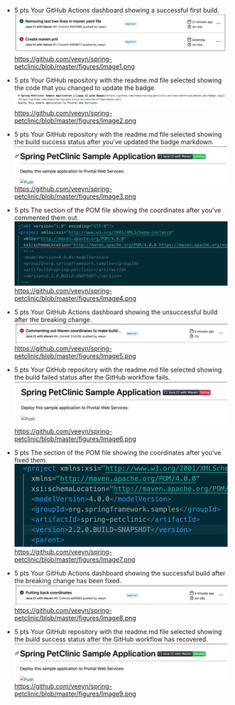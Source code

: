 - 5 pts Your GitHub Actions dashboard showing a successful first build.
![Screen Capture #1](https://github.com/veeyn/spring-petclinic/blob/4ea0ee0a032e958937b63aeeff1c2f9e78ba6688/figures/Image1.png)
https://github.com/veeyn/spring-petclinic/blob/master/figures/Image1.png

- 5 pts Your GitHub repository with the readme.md file selected showing the code that you
changed to update the badge.
![Screen Capture #2](https://github.com/veeyn/spring-petclinic/blob/4ea0ee0a032e958937b63aeeff1c2f9e78ba6688/figures/Image2.png)
https://github.com/veeyn/spring-petclinic/blob/master/figures/Image2.png

- 5 pts Your GitHub repository with the readme.md file selected showing the build success
status after you’ve updated the badge markdown.
![Screen Capture #3](https://github.com/veeyn/spring-petclinic/blob/4ea0ee0a032e958937b63aeeff1c2f9e78ba6688/figures/Image3.png)
https://github.com/veeyn/spring-petclinic/blob/master/figures/Image3.png

- 5 pts The section of the POM file showing the coordinates after you’ve commented them
out.
![Screen Capture #4](https://github.com/veeyn/spring-petclinic/blob/master/figures/Image4.png)
https://github.com/veeyn/spring-petclinic/blob/master/figures/Image4.png

- 5 pts Your GitHub Actions dashboard showing the unsuccessful build after the breaking
change.
![Screen Capture #5](https://github.com/veeyn/spring-petclinic/blob/4ea0ee0a032e958937b63aeeff1c2f9e78ba6688/figures/Image5.png)
https://github.com/veeyn/spring-petclinic/blob/master/figures/Image5.png

- 5 pts Your GitHub repository with the readme.md file selected showing the build failed
status after the GitHub workflow fails.
![Screen Capture #6](https://github.com/veeyn/spring-petclinic/blob/4ea0ee0a032e958937b63aeeff1c2f9e78ba6688/figures/Image6.png)
https://github.com/veeyn/spring-petclinic/blob/master/figures/Image6.png

- 5 pts The section of the POM file showing the coordinates after you’ve fixed them.
![Screen Capture #7](https://github.com/veeyn/spring-petclinic/blob/4ea0ee0a032e958937b63aeeff1c2f9e78ba6688/figures/Image7.png)
https://github.com/veeyn/spring-petclinic/blob/master/figures/Image7.png

- 5 pts Your GitHub Actions dashboard showing the successful build after the breaking
change has been fixed.
![Screen Capture #8](https://github.com/veeyn/spring-petclinic/blob/4ea0ee0a032e958937b63aeeff1c2f9e78ba6688/figures/Image8.png)
https://github.com/veeyn/spring-petclinic/blob/master/figures/Image8.png

- 5 pts Your GitHub repository with the readme.md file selected showing the build success
status after the GitHub workflow has recovered.
![Screen Capture #9](https://github.com/veeyn/spring-petclinic/blob/4ea0ee0a032e958937b63aeeff1c2f9e78ba6688/figures/Image9.png)
https://github.com/veeyn/spring-petclinic/blob/master/figures/Image9.png




